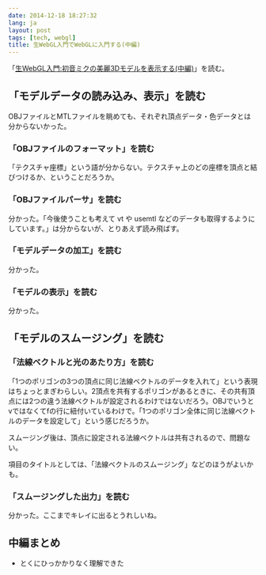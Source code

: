 ```yaml
---
date: 2014-12-18 18:27:32
lang: ja
layout: post
tags: [tech, webgl]
title: 生WebGL入門でWebGLに入門する(中編)
---
```

「[生WebGL入門:初音ミクの美麗3Dモデルを表示する(中編)](http://nmi.jp/archives/642)」を読む。

## 「モデルデータの読み込み、表示」を読む

OBJファイルとMTLファイルを眺めても、それぞれ頂点データ・色データとは分からないかった。

### 「OBJファイルのフォーマット」を読む

「テクスチャ座標」という語が分からない。テクスチャ上のどの座標を頂点と結びつけるか、ということだろうか。

### 「OBJファイルパーサ」を読む

分かった。「今後使うことも考えて vt や usemtl などのデータも取得するようにしています。」は分からないが、とりあえず読み飛ばす。

### 「モデルデータの加工」を読む

分かった。

### 「モデルの表示」を読む

分かった。

## 「モデルのスムージング」を読む

### 「法線ベクトルと光のあたり方」を読む

「1つのポリゴンの3つの頂点に同じ法線ベクトルのデータを入れて」という表現はちょっとまぎわらしい。2頂点を共有するポリゴンがあるときに、その共有頂点には2つの違う法線ベクトルが設定されるわけではないだろう。OBJでいうとvではなくてfの行に紐付いているわけで。「1つのポリゴン全体に同じ法線ベクトルのデータを設定して」という感じだろうか。

スムージング後は、頂点に設定される法線ベクトルは共有されるので、問題ない。

項目のタイトルとしては、「法線ベクトルのスムージング」などのほうがよいかも。

### 「スムージングした出力」を読む

分かった。ここまでキレイに出るとうれしいね。

## 中編まとめ

- とくにひっかかりなく理解できた
